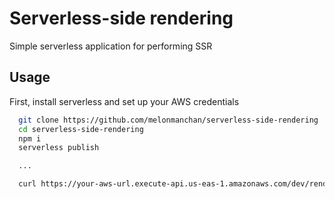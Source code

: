# Serverless-side rendering
Simple serverless application for performing SSR

## Usage

First, install serverless and set up your AWS credentials

```sh
  git clone https://github.com/melonmanchan/serverless-side-rendering
  cd serverless-side-rendering
  npm i
  serverless publish

  ...

  curl https://your-aws-url.execute-api.us-eas-1.amazonaws.com/dev/render?url=https://github.com
```
